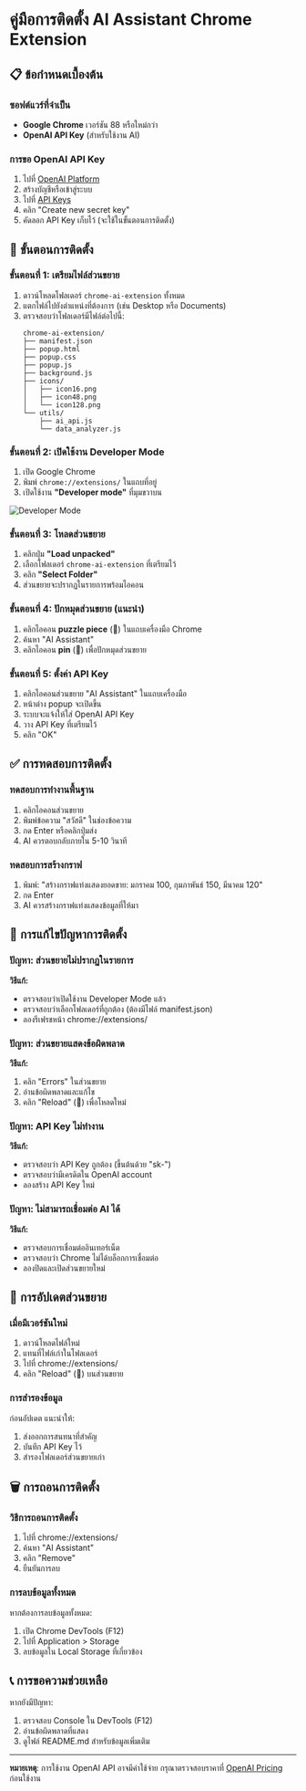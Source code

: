 # คู่มือการติดตั้ง AI Assistant Chrome Extension

## 📋 ข้อกำหนดเบื้องต้น

### ซอฟต์แวร์ที่จำเป็น
- **Google Chrome** เวอร์ชัน 88 หรือใหม่กว่า
- **OpenAI API Key** (สำหรับใช้งาน AI)

### การขอ OpenAI API Key
1. ไปที่ [OpenAI Platform](https://platform.openai.com/)
2. สร้างบัญชีหรือเข้าสู่ระบบ
3. ไปที่ [API Keys](https://platform.openai.com/api-keys)
4. คลิก "Create new secret key"
5. คัดลอก API Key เก็บไว้ (จะใช้ในขั้นตอนการติดตั้ง)

## 🚀 ขั้นตอนการติดตั้ง

### ขั้นตอนที่ 1: เตรียมไฟล์ส่วนขยาย
1. ดาวน์โหลดโฟลเดอร์ `chrome-ai-extension` ทั้งหมด
2. แตกไฟล์ไปยังตำแหน่งที่ต้องการ (เช่น Desktop หรือ Documents)
3. ตรวจสอบว่าโฟลเดอร์มีไฟล์ต่อไปนี้:
   ```
   chrome-ai-extension/
   ├── manifest.json
   ├── popup.html
   ├── popup.css
   ├── popup.js
   ├── background.js
   ├── icons/
   │   ├── icon16.png
   │   ├── icon48.png
   │   └── icon128.png
   └── utils/
       ├── ai_api.js
       └── data_analyzer.js
   ```

### ขั้นตอนที่ 2: เปิดใช้งาน Developer Mode
1. เปิด Google Chrome
2. พิมพ์ `chrome://extensions/` ในแถบที่อยู่
3. เปิดใช้งาน **"Developer mode"** ที่มุมขวาบน

![Developer Mode](https://developer.chrome.com/static/docs/extensions/mv3/getstarted/development-basics/image/extensions-page-e0d64d89a6acf_1920.png)

### ขั้นตอนที่ 3: โหลดส่วนขยาย
1. คลิกปุ่ม **"Load unpacked"**
2. เลือกโฟลเดอร์ `chrome-ai-extension` ที่เตรียมไว้
3. คลิก **"Select Folder"**
4. ส่วนขยายจะปรากฏในรายการพร้อมไอคอน

### ขั้นตอนที่ 4: ปักหมุดส่วนขยาย (แนะนำ)
1. คลิกไอคอน **puzzle piece** (🧩) ในแถบเครื่องมือ Chrome
2. ค้นหา "AI Assistant"
3. คลิกไอคอน **pin** (📌) เพื่อปักหมุดส่วนขยาย

### ขั้นตอนที่ 5: ตั้งค่า API Key
1. คลิกไอคอนส่วนขยาย "AI Assistant" ในแถบเครื่องมือ
2. หน้าต่าง popup จะเปิดขึ้น
3. ระบบจะแจ้งให้ใส่ OpenAI API Key
4. วาง API Key ที่เตรียมไว้
5. คลิก "OK"

## ✅ การทดสอบการติดตั้ง

### ทดสอบการทำงานพื้นฐาน
1. คลิกไอคอนส่วนขยาย
2. พิมพ์ข้อความ "สวัสดี" ในช่องข้อความ
3. กด Enter หรือคลิกปุ่มส่ง
4. AI ควรตอบกลับภายใน 5-10 วินาที

### ทดสอบการสร้างกราฟ
1. พิมพ์: "สร้างกราฟแท่งแสดงยอดขาย: มกราคม 100, กุมภาพันธ์ 150, มีนาคม 120"
2. กด Enter
3. AI ควรสร้างกราฟแท่งแสดงข้อมูลที่ให้มา

## 🔧 การแก้ไขปัญหาการติดตั้ง

### ปัญหา: ส่วนขยายไม่ปรากฏในรายการ
**วิธีแก้:**
- ตรวจสอบว่าเปิดใช้งาน Developer Mode แล้ว
- ตรวจสอบว่าเลือกโฟลเดอร์ที่ถูกต้อง (ต้องมีไฟล์ manifest.json)
- ลองรีเฟรชหน้า chrome://extensions/

### ปัญหา: ส่วนขยายแสดงข้อผิดพลาด
**วิธีแก้:**
1. คลิก "Errors" ในส่วนขยาย
2. อ่านข้อผิดพลาดและแก้ไข
3. คลิก "Reload" (🔄) เพื่อโหลดใหม่

### ปัญหา: API Key ไม่ทำงาน
**วิธีแก้:**
- ตรวจสอบว่า API Key ถูกต้อง (ขึ้นต้นด้วย "sk-")
- ตรวจสอบว่ามีเครดิตใน OpenAI account
- ลองสร้าง API Key ใหม่

### ปัญหา: ไม่สามารถเชื่อมต่อ AI ได้
**วิธีแก้:**
- ตรวจสอบการเชื่อมต่ออินเทอร์เน็ต
- ตรวจสอบว่า Chrome ไม่ได้บล็อกการเชื่อมต่อ
- ลองปิดและเปิดส่วนขยายใหม่

## 🔄 การอัปเดตส่วนขยาย

### เมื่อมีเวอร์ชันใหม่
1. ดาวน์โหลดไฟล์ใหม่
2. แทนที่ไฟล์เก่าในโฟลเดอร์
3. ไปที่ chrome://extensions/
4. คลิก "Reload" (🔄) บนส่วนขยาย

### การสำรองข้อมูล
ก่อนอัปเดต แนะนำให้:
1. ส่งออกการสนทนาที่สำคัญ
2. บันทึก API Key ไว้
3. สำรองโฟลเดอร์ส่วนขยายเก่า

## 🗑️ การถอนการติดตั้ง

### วิธีการถอนการติดตั้ง
1. ไปที่ chrome://extensions/
2. ค้นหา "AI Assistant"
3. คลิก "Remove"
4. ยืนยันการลบ

### การลบข้อมูลทั้งหมด
หากต้องการลบข้อมูลทั้งหมด:
1. เปิด Chrome DevTools (F12)
2. ไปที่ Application > Storage
3. ลบข้อมูลใน Local Storage ที่เกี่ยวข้อง

## 📞 การขอความช่วยเหลือ

หากยังมีปัญหา:
1. ตรวจสอบ Console ใน DevTools (F12)
2. อ่านข้อผิดพลาดที่แสดง
3. ดูไฟล์ README.md สำหรับข้อมูลเพิ่มเติม

---

**หมายเหตุ**: การใช้งาน OpenAI API อาจมีค่าใช้จ่าย กรุณาตรวจสอบราคาที่ [OpenAI Pricing](https://openai.com/pricing) ก่อนใช้งาน

